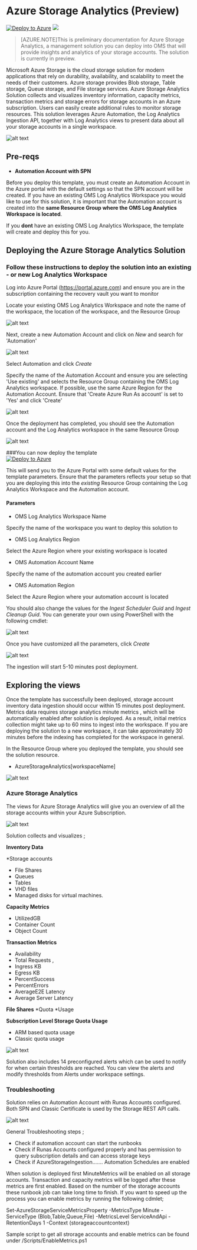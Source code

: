 # Azure Storage Analytics (Preview)

[![Deploy to Azure](http://azuredeploy.net/deploybutton.png)](https://portal.azure.com/#create/Microsoft.Template/uri/https%3A%2F%2Fraw.githubusercontent.com%2Fkheiakiyama%2Fazure-quickstart-templates%2Fmaster%2Foms-azure-storage-analytics-solution%2Fazuredeploy.json) 
<a href="http://armviz.io/#/?load=https%3A%2F%2Fraw.githubusercontent.com%2Fkheiakiyama%2Fazure-quickstart-templates%2Fmaster%2Foms-azure-storage-analytics-solution%2Fazuredeploy.json" target="_blank">
    <img src="http://armviz.io/visualizebutton.png"/>
</a>

>[AZURE.NOTE]This is preliminary documentation for Azure Storage Analytics, a management solution you can deploy into OMS that will provide insights and analytics of your storage accounts. The solution is currently in preview. 

 Microsoft Azure Storage is the cloud storage solution for modern applications that rely on durability, availability, and scalability to meet the needs of their customers. Azure storage provides  Blob storage, Table storage, Queue storage, and File storage services.
Azure Storage Analytics Solution collects and visualizes inventory information, capacity metrics, transaction metrics and storage errors for storage accounts in an Azure subscription. Users can easily create additional rules to monitor storage resources. This solution leverages Azure Automation, the Log Analytics Ingestion API, together with Log Analytics views to present data about all your storage accounts  in a single  workspace. 

![alt text](images/sasolution.png "Overview")

## Pre-reqs

- **Automation Account with SPN**

Before you deploy this template, you must create an Automation Account in the Azure portal with the default settings so that the SPN account will be created. If you have an existing OMS Log Analytics Workspace you would like to use for this solution, it is important that the Automation account is created into the **same Resource Group where the OMS Log Analytics Workspace is located**.

If you **dont** have an existing OMS Log Analytics Workspace, the template will create and deploy this for you.

## Deploying the Azure Storage Analytics Solution

### Follow these instructions to deploy the solution into an existing - or new Log Analytics Workspace

Log into Azure Portal (https://portal.azure.com) and ensure you are in the subscription containing the recovery vault you want to monitor

Locate your existing OMS Log Analytics Workspace and note the name of the workspace, the location of the workspace, and the Resource Group

![alt text](images/omsworkspace.png "omsws") 

Next, create a new Automation Account and click on *New* and search for 'Automation'

![alt text](images/createautomation1.png "automation")
 
Select Automation and click *Create* 

Specify the name of the Automation Account and ensure you are selecting 'Use existing' and selects the Resource Group containing the OMS Log Analytics workspace. If possible, use the same Azure Region for the Automation Account. Ensure that 'Create Azure Run As account' is set to 'Yes' and click 'Create'

![alt text](images/createautomation2.png "create")

Once the deployment has completed, you should see the Automation account and the Log Analytics workspace in the same Resource Group

![alt text](images/omsrgaa.png "Resource Group")

###You can now deploy the template   
[![Deploy to Azure](http://azuredeploy.net/deploybutton.png)](https://portal.azure.com/#create/Microsoft.Template/uri/https%3A%2F%2Fraw.githubusercontent.com%2FAzure%2Fazure-quickstart-templates%2Fmaster%2Foms-azure-storage-analytics-solution%2Fazuredeploy.json) 

This will send you to the Azure Portal with some default values for the template parameters. 
Ensure that the parameters reflects your setup so that you are deploying this into the *existing* Resource Group containing the Log Analytics Workspace and the Automation account.

#### Parameters

* OMS Log Analytics Workspace Name

Specify the name of the workspace you want to deploy this solution to

* OMS Log Analytics Region

Select the Azure Region where your existing workspace is located

* OMS Automation Account Name

Specify the name of the automation account you created earlier

* OMS Automation Region

Select the Azure Region where your automation account is located


You should also change the values for the *Ingest Scheduler Guid* and *Ingest Cleanup Guid*. You can generate your own using PowerShell with the following cmdlet:


![alt text](images/knguid.png "guid")

Once you have customized all the parameters, click *Create*

![alt text](images/template.png "template")

The ingestion will start 5-10 minutes post deployment.

## Exploring the views

Once the template has successfully been deployed,  storage account inventory data ingestion should occur within 15 minutes post deployment. Metrics data requires  storage analytics minute metrics , which will be automatically  enabled  after solution is deployed. As a result, initial metrics collection might take up to 60 mins to ingest into the workspace.  If you are deploying the solution to a new workspace, it can take approximately 30 minutes before the indexing has completed for the workspace in general. 

In the Resource Group where you deployed the template, you should see the solution resource.

* AzureStorageAnalytics[workspaceName]

![alt text](images/deploymentrg.png "Solutions")

### Azure Storage Analytics 

The views for Azure Storage Analytics  will give you an overview of all the storage accounts  within your Azure Subscription. 

![alt text](images/inv1.png "Azure Storage Inventory view")

 Solution collects and visualizes ;

**Inventory Data**
	
*Storage accounts
* File Shares
* Queues
* Tables 
* VHD files 
* Managed disks for virtual machines. 

**Capacity Metrics**
* UtilizedGB
* Container Count
* Object Count

**Transaction Metrics** 
* Availability
* Total Requests , 
* Ingress KB
* Egress KB
* PercentSuccess
* PercentErrors 
* AverageE2E Latency
* Average Server Latency

**File Shares** 
*Quota 
*Usage 

**Subscription Level Storage Quota Usage**
* ARM based quota usage
* Classic quota usage 


![alt text](images/metrics.png "Azure Storage Metrics view")

Solution also includes 14 preconfigured alerts  which can be used to notify for when certain thresholds are reached.  You can view the alerts and modify thresholds  from Alerts under workspace settings.


### Troubleshooting 

Solution relies on Automation Account with Runas Accounts  configured. Both SPN and Classic Certificate is used by the Storage REST API calls.  

![alt text](images/runasaccounts.png "Azure Automation Runas Accounts")

General Troubleshooting steps ;
* Check if automation account can start  the runbooks
* Check if Runas Accounts configured properly and has permission to query subscription details and can access storage keys  
* Check if AzureStorageIngestion.......  Automation Schedules are enabled

When solution is deployed  first MinuteMetrics will be enabled on all storage accounts. Transaction and capacity metrics will be logged after these metrics are first enabled. Based on the number of the storage accounts these runbook job can take  long time to finish. If you want to speed up the process you can enable metrics by running the following cdmlet;

Set-AzureStorageServiceMetricsProperty -MetricsType Minute -ServiceType (Blob,Table,Queue,File)  -MetricsLevel ServiceAndApi -RetentionDays 1 -Context (storageaccountcontext)

Sample script to get all strorage accounts and enable metrics can be found under /Scripts/EnableMetrics.ps1

